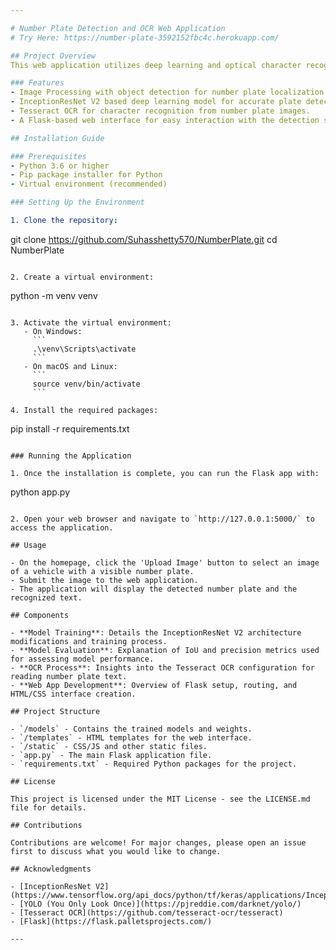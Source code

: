 ```yaml
---

# Number Plate Detection and OCR Web Application
# Try Here: https://number-plate-3592152fbc4c.herokuapp.com/

## Project Overview
This web application utilizes deep learning and optical character recognition (OCR) to detect and read number plates from vehicle images. It encompasses data preprocessing, model training using the InceptionResNet V2 architecture, model evaluation, and deployment.

### Features
- Image Processing with object detection for number plate localization.
- InceptionResNet V2 based deep learning model for accurate plate detection.
- Tesseract OCR for character recognition from number plate images.
- A Flask-based web interface for easy interaction with the detection system.

## Installation Guide

### Prerequisites
- Python 3.6 or higher
- Pip package installer for Python
- Virtual environment (recommended)

### Setting Up the Environment

1. Clone the repository:
```
git clone https://github.com/Suhasshetty570/NumberPlate.git
cd NumberPlate
```

2. Create a virtual environment:
```
python -m venv venv
```

3. Activate the virtual environment:
   - On Windows:
     ```
     .\venv\Scripts\activate
     ```
   - On macOS and Linux:
     ```
     source venv/bin/activate
     ```

4. Install the required packages:
```
pip install -r requirements.txt
```

### Running the Application

1. Once the installation is complete, you can run the Flask app with:
```
python app.py
```

2. Open your web browser and navigate to `http://127.0.0.1:5000/` to access the application.

## Usage

- On the homepage, click the 'Upload Image' button to select an image of a vehicle with a visible number plate.
- Submit the image to the web application.
- The application will display the detected number plate and the recognized text.

## Components

- **Model Training**: Details the InceptionResNet V2 architecture modifications and training process.
- **Model Evaluation**: Explanation of IoU and precision metrics used for assessing model performance.
- **OCR Process**: Insights into the Tesseract OCR configuration for reading number plate text.
- **Web App Development**: Overview of Flask setup, routing, and HTML/CSS interface creation.

## Project Structure

- `/models` - Contains the trained models and weights.
- `/templates` - HTML templates for the web interface.
- `/static` - CSS/JS and other static files.
- `app.py` - The main Flask application file.
- `requirements.txt` - Required Python packages for the project.

## License

This project is licensed under the MIT License - see the LICENSE.md file for details.

## Contributions

Contributions are welcome! For major changes, please open an issue first to discuss what you would like to change.

## Acknowledgments

- [InceptionResNet V2](https://www.tensorflow.org/api_docs/python/tf/keras/applications/InceptionResNetV2)
- [YOLO (You Only Look Once)](https://pjreddie.com/darknet/yolo/)
- [Tesseract OCR](https://github.com/tesseract-ocr/tesseract)
- [Flask](https://flask.palletsprojects.com/)

---
```

